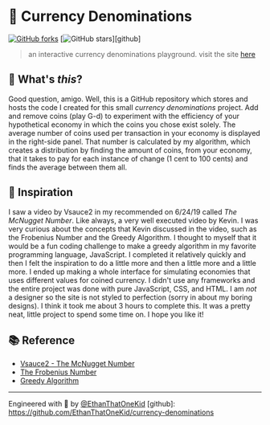 # 🤑 Currency Denominations

[![GitHub forks](https://img.shields.io/github/forks/EthanThatOneKid/currency-denominations.svg?style=social&label=Fork)](https://github.com/EthanThatOneKid/currency-denominations/fork)
[![GitHub stars](https://img.shields.io/github/forks/EthanThatOneKid/currency-denominations.svg?style=social&label=Star)][github]

> an interactive currency denominations playground. visit the site [here](https://ethanthatonekid.github.io/currency-denominations/)

## 🙋‍ What's *this*?
Good question, amigo. Well, this is a GitHub repository which stores and hosts the code I created for this small *currency denominations* project. Add and remove coins (play G-d) to experiment with the efficiency of your hypothetical economy in which the coins you chose exist solely. The average number of coins used per transaction in your economy is displayed in the right-side panel. That number is calculated by my algorithm, which creates a distribution by finding the amount of coins, from your economy, that it takes to pay for each instance of change (1 cent to 100 cents) and finds the average between them all.

## 🤩 Inspiration
I saw a video by Vsauce2 in my recommended on 6/24/19 called *The McNugget Number*. Like always, a very well executed video by Kevin. I was very curious about the concepts that Kevin discussed in the video, such as the Frobenius Number and the Greedy Algorithm. I thought to myself that it would be a fun coding challenge to make a greedy algorithm in my favorite programming language, JavaScript. I completed it relatively quickly and then I felt the inspiration to do a little more and then a little more and a little more. I ended up making a whole interface for simulating economies that uses different values for coined currency. I didn't use any frameworks and the entire project was done with pure JavaScript, CSS, and HTML. I am *not* a designer so the site is not styled to perfection (sorry in about my boring designs). I think it took me about 3 hours to complete this. It was a pretty neat, little project to spend some time on. I hope you like it!

## 📚 Reference
* [Vsauce2 - The McNugget Number](https://www.youtube.com/watch?v=FJtaaM7Txys)
* [The Frobenius Number](https://en.wikipedia.org/wiki/Frobenius_number)
* [Greedy Algorithm](https://en.wikipedia.org/wiki/Greedy_algorithm)

---

Engineered with 💖 by [@EthanThatOneKid](https://github.com/EthanThatOneKid)
[github]: https://github.com/EthanThatOneKid/currency-denominations

